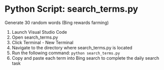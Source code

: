 # Python Script: search_terms.py
Generate 30 random words (Bing rewards farming)

1. Launch Visual Studio Code
2. Open search_terms.py
3. Click Terminal - New Terminal
4. Navigate to the directory where search_terms.py is located
5. Run the following command: `python search_terms.py`
6. Copy and paste each term into Bing search to complete the daily search task
